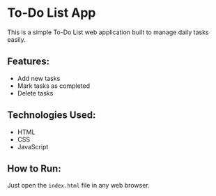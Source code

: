 # To-Do List App

This is a simple To-Do List web application built to manage daily tasks easily.

## Features:
- Add new tasks
- Mark tasks as completed
- Delete tasks

## Technologies Used:
- HTML
- CSS
- JavaScript

## How to Run:
Just open the `index.html` file in any web browser.
